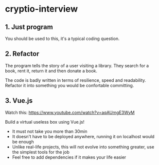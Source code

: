 cryptio-interview
=================

## 1. Just program

You should be used to this, it's a typical coding question.

## 2. Refactor

The program tells the story of a user visiting a library. They search for a book, rent it, return it and then donate a book.

The code is badly written in terms of resilience, speed and readability. Refactor it into something you would be confortable committing.

## 3. Vue.js

Watch this: https://www.youtube.com/watch?v=aqAUmgE3WyM

Build a virtual useless box using Vue.js!

* It must not take you more than 30min
* It doesn't have to be deployed anywhere, running it on localhost would be enough
* Unlike real-life projects, this will not evolve into something greater, use the simplest tools for the job
* Feel free to add dependencies if it makes your life easier

